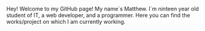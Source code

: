 Hey! Welcome to my GitHub page! My name´s Matthew.
I´m ninteen year old student of IT, a web developer, and a programmer. Here you can find the works/project on which I am currently working.
